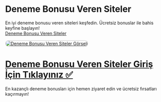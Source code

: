 <!-- Deneme Bonusu Veren Siteler -->
# Deneme Bonusu Veren Siteler  
En iyi deneme bonusu veren siteleri keşfedin. Ücretsiz bonuslar ile bahis keyfine başlayın!  
<a href="https://t2m.io/2284401" title="Deneme Bonusu Veren Siteler">Deneme Bonusu Veren Siteler</a>  

<a href="https://t2m.io/2284401">  
    <img src="https://i.ibb.co/gtF7ptH/photo-2025-01-13-14-27-16.jpg" alt="Deneme Bonusu Veren Siteler Görseli" style="max-width: 100%; border: 2px solid #ddd; border-radius: 10px;">  
</a>  

# <a href="https://t2m.io/2284401">Deneme Bonusu Veren Siteler Giriş İçin Tıklayınız ✅</a>  
En kazançlı deneme bonusları için hemen ziyaret edin ve ücretsiz fırsatları kaçırmayın!
